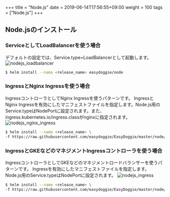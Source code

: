 +++
title = "Node.js"
date =  2019-06-14T17:56:55+09:00
weight = 100
tags = ["Node.js"]
+++

## Node.jsのインストール
### ServiceとしてLoadBalancerを使う場合
デフォルトの設定では、Service.type=LoadBalancerとして起動します。
![nodejs_loadbalancer](../../img/nodejs_loadbalancer.png)
```bash
$ helm install --nama <release_name> easydoggie/node
```
### IngressとNginx Ingressを使う場合
IngressコントローラとしてNginx Ingressを使うパターンです。
IngressとNginx Ingressを有効にしたマニフェストファイルを指定します。Node.js用のService.typeはNodePortに設定されます。また、ingress.kubernetes.io/ingress.classがnginxに指定されます。
![nodejs_nginx_ingress](../../img/nodejs_nginx_ingress.png)
```bash
$ helm install --name <release_name> \
-f https://raw.githubusercontent.com/easydoggie/EasyDoggie/master/node/node/values-nginx-ingress.yaml easydoggie/node
```
### IngressとGKEなどのマネジメントIngressコントローラを使う場合
IngressコントローラとしてGKEなどのマネジメントロードバランサーを使うパターンです。
Ingressを有効にしたマニフェストファイルを指定します。Node.js用のService.typeはNodePortに設定されます。
![nodejs_ingress](../../img/nodejs_ingress.png)
```bash
$ helm install --name <release_name> \
-f https://raw.githubusercontent.com/easydoggie/EasyDoggie/master/node/node/values-ingress.yaml easydoggie/node
```